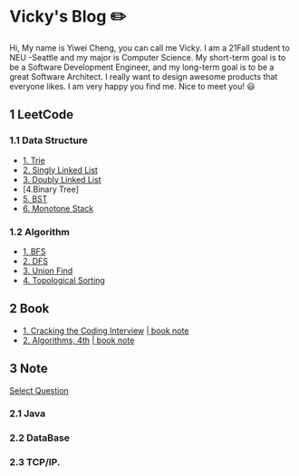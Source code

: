 # Vicky's Blog :pencil2:

Hi, My name is Yiwei Cheng, you can call me Vicky. I am a 21Fall student to NEU -Seattle and my major is Computer Science. My short-term goal is to be a Software Development Engineer, and my long-term goal is to be a great Software Architect. I really want to design awesome products that everyone likes. I am very happy you find me. Nice to meet you! :smiley:


## 1 LeetCode 

### 1.1 Data Structure

- [1. Trie](https://github.com/sbchengyiwei/Vicky_Blog/blob/main/Trie/trie.md)
- [2. Singly Linked List](https://github.com/sbchengyiwei/Vicky_Blog/blob/main/singly%20linked%20list/singly%20linked%20list.md)
- [3. Doubly Linked List]()
- [4.Binary Tree]
- [5. BST](https://github.com/sbchengyiwei/Vicky_Blog/blob/main/BST/Binary%20Search%20Tree.md)
- [6. Monotone Stack](https://github.com/sbchengyiwei/Vicky_Blog/blob/main/Monotone%20Stack/Monotone%20Stack.md)

### 1.2 Algorithm

- [1. BFS]()
- [2. DFS]()
- [3. Union Find](https://github.com/sbchengyiwei/Vicky_Blog/blob/main/Graph%20Theory/Union%20find.md)
- [4. Topological Sorting](https://github.com/sbchengyiwei/Vicky_Blog/blob/main/Graph%20Theory/Topological%20Sorting.md)

## 2 Book

- [1. Cracking the Coding Interview](https://github.com/sbchengyiwei/Vicky_Blog/blob/main/book%20notes/Cracking%20the%20Coding%20Interview%20189%20Programming%20Questions%20and%20Solutions.pdf)   [ |  book note]()
- [2. Algorithms, 4th](https://github.com/sbchengyiwei/Vicky_Blog/blob/main/book%20notes/Algorithms%2C%204th%20Edition(%E7%AE%97%E6%B3%95%EF%BC%8C%E7%AC%AC%E5%9B%9B%E7%89%88%EF%BC%8C%E8%8B%B1%E6%96%87%E7%89%88).pdf)   [ | book note](https://github.com/sbchengyiwei/Vicky_Blog/blob/main/book%20notes/algorithms.md)

## 3 Note 

[Select Question](https://osjobs.net/topk/%E8%85%BE%E8%AE%AF/)

### 2.1 Java
### 2.2 DataBase
### 2.3 TCP/IP.
